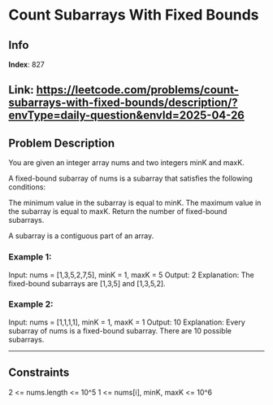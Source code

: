 # Count Subarrays With Fixed Bounds

## Info
**Index**: 827

**Link**: https://leetcode.com/problems/count-subarrays-with-fixed-bounds/description/?envType=daily-question&envId=2025-04-26
---

## Problem Description
You are given an integer array nums and two integers minK and maxK.

A fixed-bound subarray of nums is a subarray that satisfies the following conditions:

The minimum value in the subarray is equal to minK.
The maximum value in the subarray is equal to maxK.
Return the number of fixed-bound subarrays.

A subarray is a contiguous part of an array.

### Example 1:

Input: nums = [1,3,5,2,7,5], minK = 1, maxK = 5
Output: 2
Explanation: The fixed-bound subarrays are [1,3,5] and [1,3,5,2].

### Example 2:

Input: nums = [1,1,1,1], minK = 1, maxK = 1
Output: 10
Explanation: Every subarray of nums is a fixed-bound subarray. There are 10 possible subarrays.

---

## Constraints

2 <= nums.length <= 10^5
1 <= nums[i], minK, maxK <= 10^6